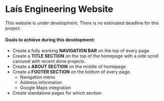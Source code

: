 # Laís Engineering Website
This website is under development. There is no estimated deadline for this project.

#### Goals to achieve during this development: 
   + Create a fully working **NAVIGATION BAR** on the top of every page.
   + Create a **TITLE SECTION** on the top of the homepage with a side scroll carousel with recent done projects.
   + Create a **ABOUT SECTION** on the middle of homepage.
   + Create a **FOOTER SECTION** on the bottom of every page.
        + Navigation menu
        + Address information
        + Google Maps integration
   + Create standalone pages for which section.